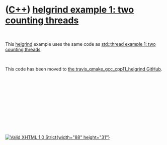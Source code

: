 



 

 

 

 

 

([C++](Cpp.htm)) [helgrind example 1: two counting threads](CppHelgrindExample1.htm)
====================================================================================

 

This [helgrind](CppHelgrind.htm) example uses the same code as
[std::thread example 1: two counting threads](CppThreadExample1.htm).

 

This code has been moved to [the travis\_qmake\_gcc\_cpp11\_helgrind
GitHub](https://github.com/richelbilderbeek/travis_qmake_gcc_cpp11_helgrind).

 

 

 

 

 





 

[![Valid XHTML 1.0 Strict](valid-xhtml10.png){width="88"
height="31"}](http://validator.w3.org/check?uri=referer)
